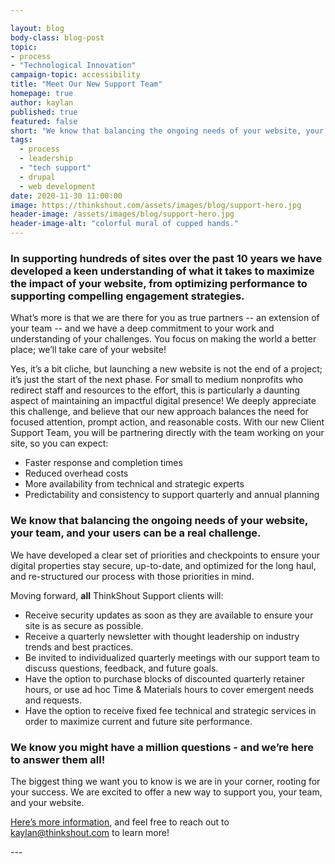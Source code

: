 ```yaml
---

layout: blog
body-class: blog-post
topic: 
- process
- "Technological Innovation"
campaign-topic: accessibility
title: "Meet Our New Support Team"
homepage: true
author: kaylan
published: true
featured: false
short: "We know that balancing the ongoing needs of your website, your team, and your users can be a real challenge. We have developed a clear set of priorities and checkpoints to ensure your digital properties stay secure, up-to-date, and optimized for the long haul, and re-structured our process with those priorities in mind. "
tags:
  - process
  - leadership
  - "tech support"
  - drupal
  - web development
date: 2020-11-30 11:00:00
image: https://thinkshout.com/assets/images/blog/support-hero.jpg
header-image: /assets/images/blog/support-hero.jpg
header-image-alt: "colorful mural of cupped hands."
---
```

### In supporting hundreds of sites over the past 10 years we have developed a keen understanding of what it takes to maximize the impact of your website, from optimizing performance to supporting compelling engagement strategies. 
What’s more is that we are there for you as true partners -- an extension of your team -- and we have a deep commitment to your work and understanding of your challenges. You focus on making the world a better place; we’ll take care of your website! 

Yes, it’s a bit cliche, but launching a new website is not the end of a project; it’s just the start of the next phase. For small to medium nonprofits who redirect staff and resources to the effort, this is particularly a daunting aspect of maintaining an impactful digital presence! We deeply appreciate this challenge, and believe that our new approach balances the need for focused attention, prompt action, and reasonable costs. With our new Client Support Team, you will be partnering directly with the team working on your site, so you can expect:
- Faster response and completion times
- Reduced overhead costs
- More availability from technical and strategic experts
- Predictability and consistency to support quarterly and annual planning

### We know that balancing the ongoing needs of your website, your team, and your users can be a real challenge. 
We have developed a clear set of priorities and checkpoints to ensure your digital properties stay secure, up-to-date, and optimized for the long haul, and re-structured our process with those priorities in mind. 

Moving forward, **all** ThinkShout Support clients will:
- Receive security updates as soon as they are available to ensure your site is as secure as possible. 
- Receive a quarterly newsletter with thought leadership on industry trends and best practices.
- Be invited to individualized quarterly meetings with our support team to discuss questions, feedback, and future goals.
- Have the option to purchase blocks of discounted quarterly retainer hours, or use ad hoc Time & Materials hours to cover emergent needs and requests. 
- Have the option to receive fixed fee technical and strategic services in order to maximize current and future site performance. 

### We know you might have a million questions - and we’re here to answer them all! 
The biggest thing we want you to know is we are in your corner, rooting for your success. We are excited to offer a new way to support you, your team, and your website. 

[Here’s more information](https://drive.google.com/file/d/12jJ-f0v8azLhLwsyK3AEpzuqi7wfN751/view?usp=sharing), and feel free to reach out to [kaylan@thinkshout.com](mailto:kaylan@thinkshout.com) to learn more!

<div style="page-break-after: always;"></div>
<div style="page-break-after: always;"></div>
---
